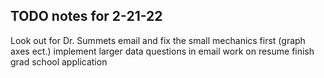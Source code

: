 ## TODO notes for 2-21-22

Look out for Dr. Summets email and fix the small mechanics first (graph axes ect.)
implement larger data questions in email
work on resume
finish grad school application